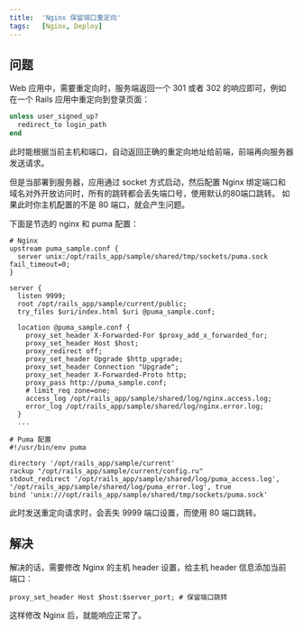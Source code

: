 ```yaml
---
title:  'Nginx 保留端口重定向'
tags:   [Nginx, Deploy]
---
```


## 问题

Web 应用中，需要重定向时，服务端返回一个 301 或者 302 的响应即可，例如在一个 Rails 应用中重定向到登录页面：

```ruby
unless user_signed_up?
  redirect_to login_path
end
```

此时能根据当前主机和端口，自动返回正确的重定向地址给前端，前端再向服务器发送请求。

但是当部署到服务器，应用通过 socket 方式启动，然后配置 Nginx 绑定端口和域名对外开放访问时，所有的跳转都会丢失端口号，使用默认的80端口跳转。
如果此时你主机配置的不是 80 端口，就会产生问题。

下面是节选的 nginx 和 puma 配置：

```
# Nginx
upstream puma_sample.conf {
  server unix:/opt/rails_app/sample/shared/tmp/sockets/puma.sock fail_timeout=0;
}

server {
  listen 9999;
  root /opt/rails_app/sample/current/public;
  try_files $uri/index.html $uri @puma_sample.conf;

  location @puma_sample.conf {
    proxy_set_header X-Forwarded-For $proxy_add_x_forwarded_for;
    proxy_set_header Host $host;
    proxy_redirect off;
    proxy_set_header Upgrade $http_upgrade;
    proxy_set_header Connection "Upgrade";
    proxy_set_header X-Forwarded-Proto http;
    proxy_pass http://puma_sample.conf;
    # limit_req zone=one;
    access_log /opt/rails_app/sample/shared/log/nginx.access.log;
    error_log /opt/rails_app/sample/shared/log/nginx.error.log;
  }
  ...
```

```
# Puma 配置
#!/usr/bin/env puma

directory '/opt/rails_app/sample/current'
rackup "/opt/rails_app/sample/current/config.ru"
stdout_redirect '/opt/rails_app/sample/shared/log/puma_access.log', '/opt/rails_app/sample/shared/log/puma_error.log', true
bind 'unix:///opt/rails_app/sample/shared/tmp/sockets/puma.sock'
```

此时发送重定向请求时，会丢失 9999 端口设置，而使用 80 端口跳转。

## 解决

解决的话，需要修改 Nginx 的主机 header 设置，给主机 header 信息添加当前端口：

```
proxy_set_header Host $host:$server_port; # 保留端口跳转
```

这样修改 Nginx 后，就能响应正常了。
